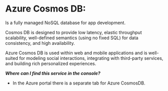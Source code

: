 # Azure Cosmos DB:


Is a fully managed NoSQL database for app development.

Cosmos DB is designed to provide low latency, elastic throughput scalability, well-defined semantics (using no fixed SQL) for data consistency, and high availability.

Azure Cosmos DB is used within web and mobile applications and is well-suited for modeling social interactions, integrating with third-party services, and building rich personalized experiences.


***Where can I find this service in the console?***

- In the Azure portal there is a separate tab for Azure CosmosDB.